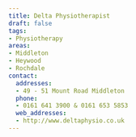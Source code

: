 ```yaml
---
title: Delta Physiotherapist
draft: false
tags:
- Physiotherapy
areas:
- Middleton
- Heywood
- Rochdale
contact:
  addresses:
  - 49 - 51 Mount Road Middleton
  phone:
  - 0161 641 3900 & 0161 653 5853
  web_addresses:
  - http://www.deltaphysio.co.uk
---
```


